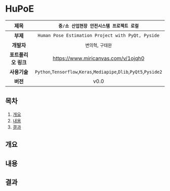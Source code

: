 # HuPoE

| **제목**   |`중/소 산업현장 안전시스템 프로젝트 로컬`|
| :---: | :---: | 
| **부제**   |`Human Pose Estimation Project with PyQt, Pyside`|
| **개발자**   |`변의혁`, `구태완`|
| **포트폴리오 링크** | https://www.miricanvas.com/v/1ojqh0 |
| **사용기술** | `Python`,`Tensorflow`,`Keras`,`Mediapipe`,`Dlib`,`PyQt5`,`Pyside2` |
| **버전** | v0.0 |

## 목차
1. [개요](#개요)
2. [내용](#내용)
3. [결과](#결과)



## 개요
## 내용
## 결과
